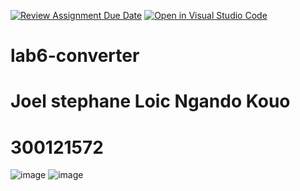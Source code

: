 [![Review Assignment Due Date](https://classroom.github.com/assets/deadline-readme-button-22041afd0340ce965d47ae6ef1cefeee28c7c493a6346c4f15d667ab976d596c.svg)](https://classroom.github.com/a/2EK3Iq2u)
[![Open in Visual Studio Code](https://classroom.github.com/assets/open-in-vscode-2e0aaae1b6195c2367325f4f02e2d04e9abb55f0b24a779b69b11b9e10269abc.svg)](https://classroom.github.com/online_ide?assignment_repo_id=17155764&assignment_repo_type=AssignmentRepo)
# lab6-converter
# Joel stephane Loic Ngando Kouo
# 300121572 <br>
![image](https://github.com/user-attachments/assets/384e84e4-1a52-4016-bffd-c25e06b58ac5)
![image](https://github.com/user-attachments/assets/c3bf1d4b-8d3b-44f4-8522-474bedc9ddb8)
